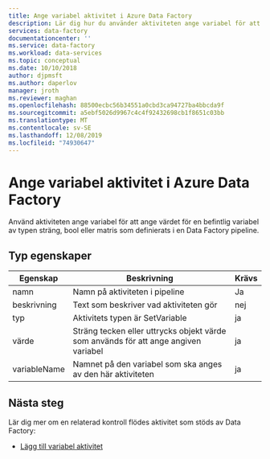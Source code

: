 ```yaml
---
title: Ange variabel aktivitet i Azure Data Factory
description: Lär dig hur du använder aktiviteten ange variabel för att ange värdet för en befintlig variabel som definierats i en Data Factory pipeline
services: data-factory
documentationcenter: ''
ms.service: data-factory
ms.workload: data-services
ms.topic: conceptual
ms.date: 10/10/2018
author: djpmsft
ms.author: daperlov
manager: jroth
ms.reviewer: maghan
ms.openlocfilehash: 88500ecbc56b34551a0cbd3ca94727ba4bbcda9f
ms.sourcegitcommit: a5ebf5026d9967c4c4f92432698cb1f8651c03bb
ms.translationtype: MT
ms.contentlocale: sv-SE
ms.lasthandoff: 12/08/2019
ms.locfileid: "74930647"
---
```

# <a name="set-variable-activity-in-azure-data-factory"></a>Ange variabel aktivitet i Azure Data Factory

Använd aktiviteten ange variabel för att ange värdet för en befintlig variabel av typen sträng, bool eller matris som definierats i en Data Factory pipeline.

## <a name="type-properties"></a>Typ egenskaper

Egenskap | Beskrivning | Krävs
-------- | ----------- | --------
namn | Namn på aktiviteten i pipeline | Ja
beskrivning | Text som beskriver vad aktiviteten gör | nej
typ | Aktivitets typen är SetVariable | ja
värde | Sträng tecken eller uttrycks objekt värde som används för att ange angiven variabel | ja
variableName | Namnet på den variabel som ska anges av den här aktiviteten | ja


## <a name="next-steps"></a>Nästa steg
Lär dig mer om en relaterad kontroll flödes aktivitet som stöds av Data Factory: 

- [Lägg till variabel aktivitet](control-flow-append-variable-activity.md)
